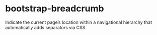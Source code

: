 # bootstrap-breadcrumb
Indicate the current page’s location within a navigational hierarchy that automatically adds separators via CSS.
